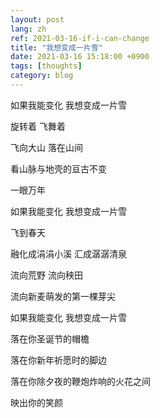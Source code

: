 ```yaml
---
layout: post
lang: zh
ref: 2021-03-16-if-i-can-change
title: "我想变成一片雪"
date: 2021-03-16 15:18:00 +0900
tags: [thoughts]
category: blog
---
```


如果我能变化 我想变成一片雪

旋转着 飞舞着

飞向大山 落在山间

看山脉与地壳的亘古不变

一眼万年


如果我能变化 我想变成一片雪

飞到春天

融化成涓涓小溪 汇成潺潺清泉

流向荒野 流向秧田

流向新麦萌发的第一棵芽尖


如果我能变化 我想变成一片雪

落在你圣诞节的帽檐

落在你新年祈愿时的脚边

落在你除夕夜的鞭炮炸响的火花之间

映出你的笑颜
